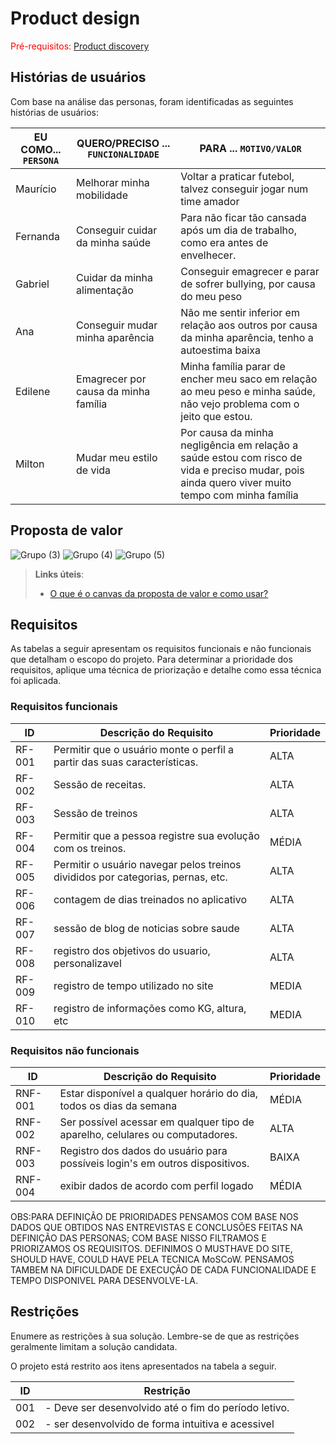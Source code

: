 # Product design

<span style="color:red">Pré-requisitos: <a href="02-Product-discovery.md"> Product discovery</a></span>





## Histórias de usuários

Com base na análise das personas, foram identificadas as seguintes histórias de usuários:

|EU COMO... `PERSONA`| QUERO/PRECISO ... `FUNCIONALIDADE` |PARA ... `MOTIVO/VALOR`                 |
|--------------------|------------------------------------|----------------------------------------|
|Maurício  | Melhorar minha mobilidade         | Voltar a praticar futebol, talvez conseguir jogar num time amador                 |
|Fernanda       | Conseguir cuidar da minha saúde         | Para não ficar tão cansada após um dia de trabalho, como era antes de envelhecer.   |
|Gabriel  | Cuidar da minha alimentação           | Conseguir emagrecer e parar de sofrer bullying, por causa do meu peso                 |
|Ana  | Conseguir mudar minha aparência          | Não me sentir inferior em relação aos outros por causa da minha aparência, tenho a autoestima baixa                 |
|Edilene  | Emagrecer por causa da minha família           | Minha família parar de encher meu saco em relação ao meu peso e minha saúde, não vejo problema com o jeito que estou.                 |
|Milton  | Mudar meu estilo de vida           | Por causa da minha negligência em relação a saúde estou com risco de vida e preciso mudar, pois ainda quero viver muito tempo com minha família                 |



## Proposta de valor


![Grupo (3)](https://github.com/user-attachments/assets/492fde73-e265-4b19-84c2-99bcfe146aeb)
![Grupo (4)](https://github.com/user-attachments/assets/d8f2ee4e-7bb8-4f54-9eda-b0f1cbde35eb)
![Grupo (5)](https://github.com/user-attachments/assets/b0f7b0c7-016f-49c7-9229-813739748785)


> **Links úteis**:
> - [O que é o canvas da proposta de valor e como usar?](https://www.youtube.com/watch?v=Iqb-8Q_eiiA)

## Requisitos

As tabelas a seguir apresentam os requisitos funcionais e não funcionais que detalham o escopo do projeto. Para determinar a prioridade dos requisitos, aplique uma técnica de priorização e detalhe como essa técnica foi aplicada.

### Requisitos funcionais

| ID     | Descrição do Requisito                                   | Prioridade |
| ------ | ---------------------------------------------------------- | ---------- |
| RF-001 | Permitir que o usuário monte o perfil a partir das suas características.| ALTA       |
| RF-002 | Sessão de receitas.| ALTA     |
| RF-003 | Sessão de treinos  | ALTA     |
| RF-004 | Permitir que a pessoa registre sua evolução com os treinos.| MÉDIA     |
| RF-005 | Permitir o usuário navegar pelos treinos divididos por categorias, pernas, etc.  | ALTA     |
| RF-006 | contagem de dias treinados no aplicativo  | ALTA     |
| RF-007 | sessão de blog de noticias sobre saude| ALTA     |
| RF-008 | registro dos objetivos do usuario, personalizavel | ALTA     |
| RF-009 | registro de tempo utilizado no site | MEDIA     |
| RF-010 | registro de informações como KG, altura, etc | MEDIA     |


### Requisitos não funcionais

| ID      | Descrição do Requisito                                                              | Prioridade |
| ------- | -------------------------------------------------------------------------------------    | ---------- |
| RNF-001 | Estar disponível a qualquer horário do dia, todos os dias da semana                      | MÉDIA     |
| RNF-002 | Ser possível acessar em qualquer tipo de aparelho, celulares ou computadores.          | ALTA      |
| RNF-003 | Registro dos dados do usuário para possíveis login's em outros dispositivos.         | BAIXA      |
| RNF-004 | exibir dados de acordo com perfil logado                     | MÉDIA     |


OBS:PARA DEFINIÇÃO DE PRIORIDADES PENSAMOS COM BASE NOS DADOS QUE OBTIDOS NAS ENTREVISTAS E CONCLUSÕES FEITAS NA DEFINIÇÃO DAS PERSONAS; COM BASE NISSO FILTRAMOS E PRIORIZAMOS OS REQUISITOS. DEFINIMOS O MUSTHAVE DO SITE, SHOULD HAVE, COULD HAVE PELA TECNICA MoSCoW. PENSAMOS TAMBEM NA DIFICULDADE DE EXECUÇÃO DE CADA FUNCIONALIDADE E TEMPO DISPONIVEL PARA DESENVOLVE-LA.


## Restrições

Enumere as restrições à sua solução. Lembre-se de que as restrições geralmente limitam a solução candidata.

O projeto está restrito aos itens apresentados na tabela a seguir.

|ID| Restrição                                             |
|--|-------------------------------------------------------|
|001|- Deve ser desenvolvido até o fim do período letivo.|
|002| - ser desenvolvido de forma intuitiva e acessivel |
